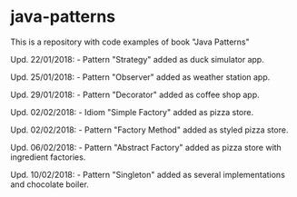 # java-patterns
This is a repository with code examples of book "Java Patterns"

Upd. 22/01/2018:
	- Pattern "Strategy" added as duck simulator app.
	
Upd. 25/01/2018:
	- Pattern "Observer" added as weather station app.

Upd. 29/01/2018:
	- Pattern "Decorator" added as coffee shop app.
	
Upd. 02/02/2018:
	- Idiom "Simple Factory" added as pizza store.
	
Upd. 02/02/2018:
	- Pattern "Factory Method" added as styled pizza store.
	
Upd. 06/02/2018:
	- Pattern "Abstract Factory" added as pizza store with ingredient factories.
	
Upd. 10/02/2018:
	- Pattern "Singleton" added as several implementations and chocolate boiler.